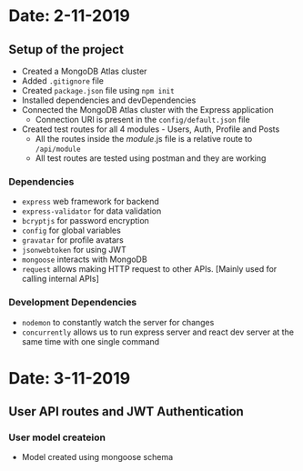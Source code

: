 # Date: 2-11-2019
## Setup of the project
* Created a MongoDB Atlas cluster
* Added `.gitignore` file
* Created `package.json` file using `npm init`
* Installed dependencies and devDependencies
* Connected the MongoDB Atlas cluster with the Express application
    * Connection URI is present in the `config/default.json` file
* Created test routes for all 4 modules - Users, Auth, Profile and Posts
    * All the routes inside the _module_.js file is a relative route to `/api/module` 
    * All test routes are tested using postman and they are working

### Dependencies

* `express` web framework for backend
* `express-validator` for data validation
* `bcryptjs` for password encryption
* `config` for global variables
* `gravatar` for profile avatars
* `jsonwebtoken` for using JWT
* `mongoose` interacts with MongoDB
* `request` allows making HTTP request to other APIs. [Mainly used for calling internal APIs]

### Development Dependencies

* `nodemon` to constantly watch the server for changes
* `concurrently` allows us to run express server and react dev server at the same time with one single command

# Date: 3-11-2019
## User API routes and JWT Authentication
### User model createion
* Model created using mongoose schema
